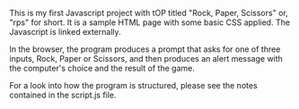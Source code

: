This is my first Javascript project with tOP titled "Rock, Paper, Scissors" or, "rps" for short.
It is a sample HTML page with some basic CSS applied.
The Javascript is linked externally.

In the browser, the program produces a prompt that asks for one of three inputs, Rock, Paper or Scissors, and
then produces an alert message with the computer's choice and the result of the game.

For a look into how the program is structured, please see the notes contained in the script.js file.